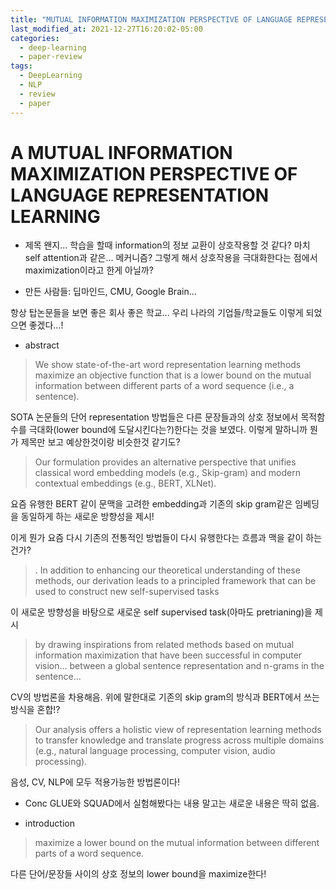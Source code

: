 ```yaml
---
title: "MUTUAL INFORMATION MAXIMIZATION PERSPECTIVE OF LANGUAGE REPRESENTATION LEARNING"
last_modified_at: 2021-12-27T16:20:02-05:00
categories:
  - deep-learning
  - paper-review
tags:
  - DeepLearning
  - NLP
  - review
  - paper
---
```


# A MUTUAL INFORMATION MAXIMIZATION PERSPECTIVE OF LANGUAGE REPRESENTATION LEARNING


* 제목
왠지... 학습을 할때 information의 정보 교환이 상호작용할 것 같다? 마치 self attention과 같은... 메커니즘? 그렇게 해서 상호작용을 극대화한다는 점에서 maximization이라고 한게 아닐까?

* 만든 사람들: 딥마인드, CMU, Google Brain...

항상 탑논문들을 보면 좋은 회사 좋은 학교... 우리 나라의 기업들/학교들도 이렇게 되었으면 좋겠다...!

* abstract
>We show state-of-the-art word representation learning methods maximize an objective function that is a lower bound on the mutual information between different
parts of a word sequence (i.e., a sentence). 

SOTA 논문들의 단어 representation 방법들은 다른 문장들과의 상호 정보에서 목적함수를 극대화(lower bound에 도달시킨다는?)한다는 것을 보였다. 이렇게 말하니까 뭔가 제목만 보고 예상한것이랑 비슷한것 같기도?

>Our formulation provides an alternative
perspective that unifies classical word embedding models (e.g., Skip-gram) and
modern contextual embeddings (e.g., BERT, XLNet). 

요즘 유행한 BERT 같이 문맥을 고려한 embedding과 기존의 skip gram같은 임베딩을 동일하게 하는 새로운 방향성을 제시! 

이게 뭔가 요즘 다시 기존의 전통적인 방법들이 다시 유행한다는 흐름과 맥을 같이 하는건가?

>. In addition to enhancing our
theoretical understanding of these methods, our derivation leads to a principled
framework that can be used to construct new self-supervised tasks

이 새로운 방향성을 바탕으로 새로운 self supervised task(아마도 pretrianing)을 제시

>by drawing inspirations from related methods based on mutual information maximization that have been successful in computer vision...  between a
global sentence representation and n-grams in the sentence...

CV의 방법론을 차용해음. 위에 말한대로 기존의 skip gram의 방식과 BERT에서 쓰는 방식을 혼합!?

>Our analysis offers a
holistic view of representation learning methods to transfer knowledge and translate progress across multiple domains (e.g., natural language processing, computer
vision, audio processing).

음성, CV, NLP에 모두 적용가능한 방법론이다!


* Conc
GLUE와 SQUAD에서 실험해봤다는 내용 말고는 새로운 내용은 딱히 없음. 

* introduction
>maximize a lower
bound on the mutual information between different parts of a word sequence.

다른 단어/문장들 사이의 상호 정보의 lower bound을 maximize한다!